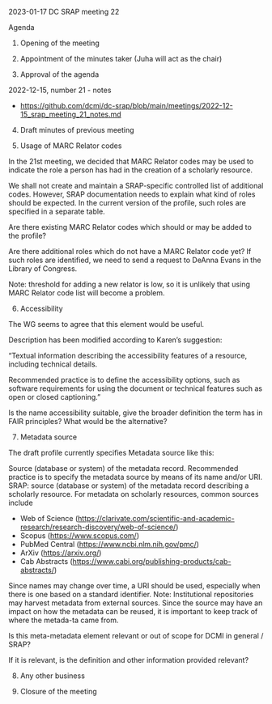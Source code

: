 2023-01-17 DC SRAP meeting 22

Agenda

1. Opening of the meeting

2. Appointment of the minutes taker (Juha will act as the chair)

3. Approval of the agenda

2022-12-15, number 21 - notes
- https://github.com/dcmi/dc-srap/blob/main/meetings/2022-12-15_srap_meeting_21_notes.md

4. Draft minutes of previous meeting 

5. Usage of MARC Relator codes 

In the 21st meeting, we decided that MARC Relator codes may be used to indicate the role a person has had in the creation of a scholarly resource. 

We shall not create and maintain a SRAP-specific controlled list of additional codes. However, SRAP documentation needs to explain what kind of roles should be expected. In the current version of the profile, such roles are specified in a separate table. 

Are there existing MARC Relator codes which should or may be added to the profile? 

Are there additional roles which do not have a MARC Relator code yet? If such roles are identified, we need to send a request to DeAnna Evans in the Library of Congress. 

Note: threshold for adding a new relator is low, so it is unlikely that using MARC Relator code list will become a problem. 

6. Accessibility

The WG seems to agree that this element would be useful. 

Description has been modified according to Karen’s suggestion: 

“Textual information describing the accessibility features of a resource, including technical details.

Recommended practice is to define the accessibility options, such as software requirements for using the document or technical features such as open or closed captioning.”

Is the name accessibility suitable, give the broader definition the term has in FAIR principles? What would be the alternative? 

7. Metadata source 

The draft profile currently specifies Metadata source like this: 

Source (database or system) of the metadata record.
Recommended practice is to specify the metadata source by means of its name and/or URI.
SRAP: source (database or system) of the metadata record describing a scholarly resource.
For metadata on scholarly resources, common sources include
- Web of Science (https://clarivate.com/scientific-and-academic-research/research-discovery/web-of-science/)
- Scopus (https://www.scopus.com/)
- PubMed Central (https://www.ncbi.nlm.nih.gov/pmc/)
- ArXiv (https://arxiv.org/)
- Cab Abstracts (https://www.cabi.org/publishing-products/cab-abstracts/)

Since names may change over time, a URI should be used, especially when there is one based on a standard identifier.
Note: Institutional repositories may harvest metadata from external sources. Since the source may have an impact on how the metadata can be reused, it is important to keep track of where the metada-ta came from.

Is this meta-metadata element relevant or out of scope for DCMI in general / SRAP?

If it is relevant, is the definition and other information provided relevant? 

8. Any other business

9. Closure of the meeting

